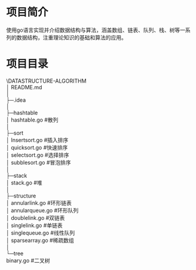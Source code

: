 # 项目简介
使用go语言实现并介绍数据结构与算法，涵盖数组、链表、队列、栈、树等一系列的数据结构，注重理论知识的基础和算法的应用。
# 项目目录
\DATASTRUCTURE-ALGORITHM<br/> 
│  README.md<br/>
│<br/>
├─.idea<br/>
│<br/>
├─hashtable<br/>
│      hashtable.go #散列<br/>
│<br/>
├─sort<br/>
│      Insertsort.go #插入排序<br/>
│      quicksort.go #快速排序<br/>
│      selectsort.go #选择排序<br/>
│      subblesort.go #冒泡排序<br/>
│<br/>
├─stack<br/>
│      stack.go #堆<br/>
│<br/>
├─structure<br/>
│      annularlink.go #环形链表<br/>
│      annularqueue.go #环形队列<br/>
│      doublelink.go #双链表<br/>
│      singlelink.go #单链表<br/>
│      singlequeue.go #线性队列<br/>
│      sparsearray.go #稀疏数组<br/>
│<br/>
└─tree<br/>
        binary.go #二叉树<br/>
